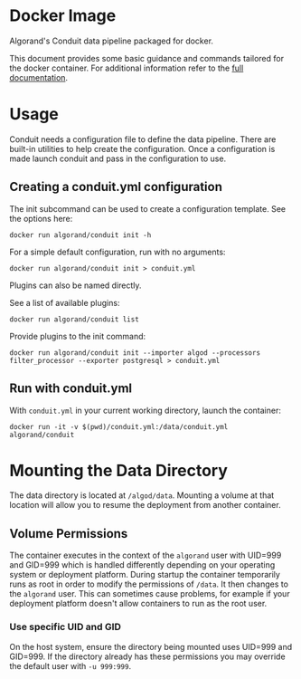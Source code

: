 # Docker Image

Algorand's Conduit data pipeline packaged for docker.

This document provides some basic guidance and commands tailored
for the docker container. For additional information refer to
the [full documentation](https://developer.algorand.org/docs/get-details/conduit/GettingStarted/).

# Usage

Conduit needs a configuration file to define the data pipeline.
There are built-in utilities to help create the configuration.
Once a configuration is made launch conduit and pass in the configuration
to use.

## Creating a conduit.yml configuration

The init subcommand can be used to create a configuration template.
See the options here:
```
docker run algorand/conduit init -h
```

For a simple default configuration, run with no arguments:
```
docker run algorand/conduit init > conduit.yml
```

Plugins can also be named directly.

See a list of available plugins:
```
docker run algorand/conduit list
```

Provide plugins to the init command:
```
docker run algorand/conduit init --importer algod --processors filter_processor --exporter postgresql > conduit.yml
```

## Run with conduit.yml

With `conduit.yml` in your current working directory,
launch the container:
```
docker run -it -v $(pwd)/conduit.yml:/data/conduit.yml algorand/conduit
```

# Mounting the Data Directory

The data directory is located at `/algod/data`. Mounting a volume at that location will allow you to resume the deployment from another container.

## Volume Permissions

The container executes in the context of the `algorand` user with UID=999 and GID=999 which is handled differently depending on your operating system or deployment platform. During startup the container temporarily runs as root in order to modify the permissions of `/data`. It then changes to the `algorand` user. This can sometimes cause problems, for example if your deployment platform doesn't allow containers to run as the root user.

### Use specific UID and GID

On the host system, ensure the directory being mounted uses UID=999 and GID=999. If the directory already has these permissions you may override the default user with `-u 999:999`.
